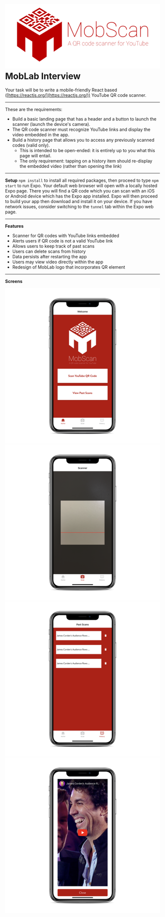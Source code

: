 ![Landing page](screenshots/Logo.png)
MobLab Interview
=============

Your task will be to write a mobile-friendly React based ([https://reactjs.org/](https://reactjs.org/)) YouTube QR code scanner.

---
These are the requirements:

* Build a basic landing page that has a header and a button to launch the scanner (launch the device's camera).
* The QR code scanner must recognize YouTube links and display the video embedded in the app.
* Build a history page that allows you to access any previously scanned codes (valid only).
	* This is intended to be open-ended: it is entirely up to you what this page will entail.
	* The only requirement: tapping on a history item should re-display the embedded video (rather than opening the link)

---
**Setup**
`npm install` to install all required packages, then proceed to type `npm start` to run Expo. 
Your default web browser will open with a locally hosted Expo page. There you will find a QR code
which you can scan with an iOS or Android device which has the Expo app installed. Expo will then
proceed to build your app then download and install it on your device. If you have network issues,
consider switching to the `tunnel` tab within the Expo web page.

---
**Features**
- Scanner for QR codes with YouTube links embedded
- Alerts users if QR code is not a valid YouTube link
- Allows users to keep track of past scans
- Users can delete scans from history
- Data persists after restarting the app
- Users may view video directly within the app
- Redesign of MobLab logo that incorporates QR element
---
**Screens**

![Landing page](screenshots/Home.png)
![Scanner](screenshots/Scanner.png)
![Past Scans](screenshots/History.png)
![Scanned Video](screenshots/Video.png)

